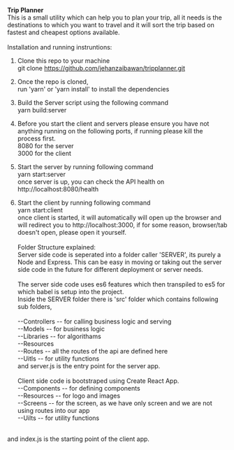 <strong>Trip Planner</strong><br>
This is a small utility which can help you to plan your trip, all it needs is the destinations to which you want to travel and it will sort the trip based on fastest and cheapest options available.
<br><br>
Installation and running instruntions:

1. Clone this repo to your machine <br>
   git clone https://github.com/jehanzaibawan/tripplanner.git

2. Once the repo is cloned,<br>run 'yarn' or 'yarn install' to install the dependencies

3. Build the Server script using the following command<br>
   yarn build:server

4. Before you start the client and servers please ensure you have not anything running on the following ports, if running please kill the process first.<br>
   8080 for the server<br>
   3000 for the client

5. Start the server by running following command<br>
   yarn start:server<br>
   once server is up, you can check the API health on http://localhost:8080/health

6. Start the client by running following command<br>
   yarn start:client<br>
   once client is started, it will automatically will open up the browser and will redirect you to http://localhost:3000, if for some reason, browser/tab doesn't open, please open it yourself.
<br><br>
Folder Structure explained:<br>
Server side code is seperated into a folder caller 'SERVER', its purely a Node and Express. This can be easy in moving or taking out the server side code in the future for different deployment or server needs.<br><br>
The server side code uses es6 features which then transpiled to es5 for which babel is setup into the project.<br>
Inside the SERVER folder there is 'src' folder which contains following sub folders,<br><br>
--Controllers -- for calling business logic and serving<br>
--Models -- for business logic<br>
--Libraries -- for algorithams<br>
--Resources<br>
--Routes -- all the routes of the api are defined here<br>
--Uitls -- for utility functions<br>
and server.js is the entry point for the server app.
<br><br>
Client side code is bootstraped using Create React App.<br>
--Components -- for defining components<br>
--Resources -- for logo and images<br>
--Screens -- for the screen, as we have only screen and we are not using routes into our app<br>
--Uilts -- for utility functions<br>
<br>
and index.js is the starting point of the client app.
